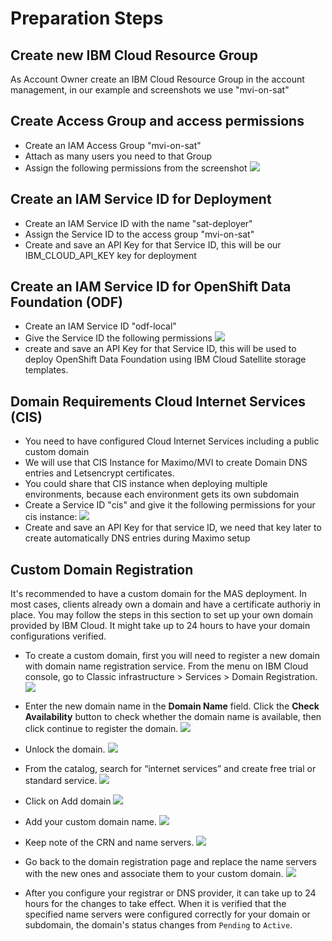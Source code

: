 # Preparation Steps

## Create new IBM Cloud Resource Group
As Account Owner create an IBM Cloud Resource Group in the account management, in our example and screenshots we use "mvi-on-sat"

## Create Access Group and access permissions
* Create an IAM Access Group "mvi-on-sat"
* Attach as many users you need to that Group
* Assign the following permissions from the screenshot
![](images/iam-access-permissions.png)

## Create an IAM Service ID for Deployment
* Create an IAM Service ID with the name "sat-deployer"
* Assign the Service ID to the access group "mvi-on-sat"
* Create and save an API Key for that Service ID, this will be our IBM_CLOUD_API_KEY key for deployment

## Create an IAM Service ID for OpenShift Data Foundation (ODF)
* Create an IAM Service ID "odf-local"
* Give the Service ID the following permissions
![](images/odf-service.id.png)
* create and save an API Key for that Service ID, this will be used to deploy OpenShift Data Foundation using IBM Cloud Satellite storage templates.

## Domain Requirements Cloud Internet Services (CIS)
* You need to have configured Cloud Internet Services including a public custom domain
* We will use that CIS Instance for Maximo/MVI to create Domain DNS entries and Letsencrypt certificates.
* You could share that CIS instance when deploying multiple environments, because each environment gets its own subdomain
* Create a Service ID "cis" and give it the following permissions for your cis instance:
![](images/cis-service-id.png)
* Create and save an API Key for that service ID, we need that key later to create automatically DNS entries during Maximo setup

## Custom Domain Registration
It's recommended to have a custom domain for the MAS deployment. In most cases, clients already own a domain and have a certificate authoriy in place. You may follow the steps in this section to set up your own domain provided by IBM Cloud. It might take up to 24 hours to have your domain configurations verified.<br>
- To create a custom domain, first you will need to register a new domain with domain name registration service. From the menu on IBM Cloud console, go to Classic infrastructure > Services > Domain Registration.
![](images/domain-register.png)

- Enter the new domain name in the <b>Domain Name</b> field. Click the <b>Check Availability</b> button to check whether the domain name is available, then click continue to register the domain.
![](images/new-domain.png)

- Unlock the domain.
![](images/unlock-domain.png)

- From the catalog, search for “internet services” and create free trial or standard service. 
![](images/cis-create.png)
- Click on Add domain
![](images/cis-overview.png)
- Add your custom domain name.
![](images/domain-name.png)
- Keep note of the CRN and name servers.
![](images/cis-instance.png)
- Go back to the domain registration page and replace the name servers with the new ones and associate them to your custom domain.
![](images/name-servers.png)
- After you configure your registrar or DNS provider, it can take up to 24 hours for the changes to take effect. When it is verified that the specified name servers were configured correctly for your domain or subdomain, the domain's status changes from ```Pending``` to ```Active```.
